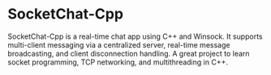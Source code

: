 # SocketChat-Cpp
SocketChat-Cpp is a real-time chat app using C++ and Winsock. It supports multi-client messaging via a centralized server, real-time message broadcasting, and client disconnection handling. A great project to learn socket programming, TCP networking, and multithreading in C++.
